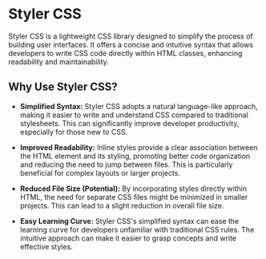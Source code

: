 
# Styler CSS

Styler CSS is a lightweight CSS library designed to simplify the process of building user interfaces. It offers a concise and intuitive syntax that allows developers to write CSS code directly within HTML classes, enhancing readability and maintainability.

## Why Use Styler CSS?

* **Simplified Syntax:** Styler CSS adopts a natural language-like approach, making it easier to write and understand CSS compared to traditional stylesheets. This can significantly improve developer productivity, especially for those new to CSS.

* **Improved Readability:** Inline styles provide a clear association between the HTML element and its styling, promoting better code organization and reducing the need to jump between files. This is particularly beneficial for complex layouts or larger projects.

* **Reduced File Size (Potential):** By incorporating styles directly within HTML, the need for separate CSS files might be minimized in smaller projects. This can lead to a slight reduction in overall file size.

* **Easy Learning Curve:** Styler CSS's simplified syntax can ease the learning curve for developers unfamiliar with traditional CSS rules. The intuitive approach can make it easier to grasp concepts and write effective styles.
